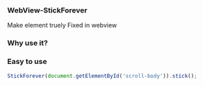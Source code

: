 ### WebView-StickForever
Make element truely Fixed in webview

### Why use it?


### Easy to use

```javascript
StickForever(document.getElementById('scroll-body')).stick();
```
